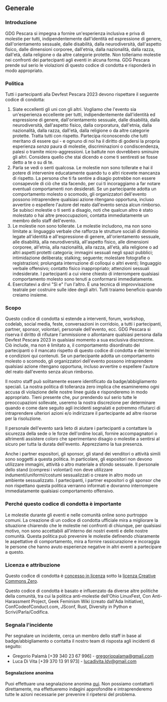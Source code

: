 ## Generale

### Introduzione

GDG Pescara si impegna a fornire un'esperienza inclusiva e priva di molestie per tutti, indipendentemente dall'identità ed espressione di genere, dall'orientamento sessuale, dalle disabilità, dalla neurodiversità, dall'aspetto fisico, dalle dimensioni corporee, dall'etnia, dalla nazionalità, dalla razza, dall'età, dalla religione o da altre categorie protette. Non tolleriamo molestie nei confronti dei partecipanti agli eventi in alcuna forma. GDG Pescara prende sul serio le violazioni di questo codice di condotta e risponderà in modo appropriato.

### Politica

Tutti i partecipanti alla Devfest Pescara 2023 devono rispettare il seguente codice di condotta:

1. Siate eccellenti gli uni con gli altri. Vogliamo che l'evento sia un'esperienza eccellente per tutti, indipendentemente dall'identità ed espressione di genere, dall'orientamento sessuale, dalle disabilità, dalla neurodiversità, dall'aspetto fisico, dalla corporatura, dall'etnia, dalla nazionalità, dalla razza, dall'età, dalla religione o da altre categorie protette. Tratta tutti con rispetto. Partecipa riconoscendo che tutti meritano di essere qui - e ognuno di noi ha il diritto di godersi la propria esperienza _senza_ paura di molestie, discriminazioni o condiscendenza, palesi o tramite micro-aggressioni. Le battute non dovrebbero sminuire gli altri. Considera quello che stai dicendo e come ti sentiresti se fosse detto a te o su di te.
2. Parla se vedi o senti qualcosa. Le molestie non sono tollerate e hai il potere di intervenire educatamente quando tu o altri ricevete mancanza di rispetto. La persona che ti fa sentire a disagio potrebbe non essere consapevole di ciò che sta facendo, per cui ti incoraggiamo a far notare eventuali comportamenti non desiderati. Se un partecipante adotta un comportamento molesto o scomodo, gli organizzatori dell'evento possono intraprendere qualsiasi azione ritengano opportuna, incluso avvertire o espellere l'autore del reato dall'evento senza alcun rimborso. Se subisci molestie o ti senti a disagio, noti che qualcun altro è stato molestato o hai altre preoccupazioni, contatta immediatamente un membro dello staff dell'evento.
3. Le molestie non sono tollerate. Le molestie includono, ma non sono limitate a: linguaggio verbale che rafforza le strutture sociali di dominio legate all'identità e all'espressione di genere, all'orientamento sessuale, alle disabilità, alla neurodiversità, all'aspetto fisico, alle dimensioni corporee, all'etnia, alla nazionalità, alla razza, all'età, alla religione o ad altri aspetti protetti categoria; immagini sessuali negli spazi pubblici; intimidazione deliberata; stalking; seguente; molestare fotografie o registrazioni; prolungata interruzione di colloqui o altri eventi; linguaggio verbale offensivo; contatto fisico inappropriato; attenzioni sessuali indesiderate. I partecipanti a cui viene chiesto di interrompere qualsiasi comportamento molesto sono tenuti a conformarsi immediatamente.
4. Esercitatevi a dirvi "Sì e" l'un l'altro. È una tecnica di improvvisazione teatrale per costruire sulle idee degli altri. Tutti traiamo beneficio quando creiamo insieme.

### Scopo

Questo codice di condotta si estende a interventi, forum, workshop, codelab, social media, feste, conversazioni in corridoio, a tutti i partecipanti, partner, sponsor, volontari, personale dell'evento, ecc. GDG Pescara si riserva il diritto di rifiutare l'ammissione o allontanare qualsiasi persona dalla Devfest Pescara 2023 in qualsiasi momento a sua esclusiva discrezione. Ciò include, ma non è limitato a, il comportamento disordinato dei partecipanti o il mancato rispetto di questo codice di condotta e dei termini e condizioni qui contenuti. Se un partecipante adotta un comportamento molesto o scomodo, gli organizzatori dell'evento possono intraprendere qualsiasi azione ritengano opportuna, incluso avvertire o espellere l'autore del reato dall'evento senza alcun rimborso.

Il nostro staff può solitamente essere identificato da badge/abbigliamento speciali. La nostra politica di tolleranza zero implica che esamineremo ogni accusa di violazione delle nostre linee guida e risponderemo in modo appropriato. Tieni presente che, pur prendendo sul serio tutte le preoccupazioni sollevate, useremo la nostra discrezione per determinare quando e come dare seguito agli incidenti segnalati e potremmo rifiutarci di intraprendere ulteriori azioni e/o indirizzare il partecipante ad altre risorse per la risoluzione.

Il personale dell'evento sarà lieto di aiutare i partecipanti a contattare la sicurezza della sede o le forze dell'ordine locali, fornire accompagnatori o altrimenti assistere coloro che sperimentano disagio o molestie a sentirsi al sicuro per tutta la durata dell'evento. Apprezziamo la tua presenza.

Anche i partner espositori, gli sponsor, gli stand dei venditori o attività simili sono soggetti a questa politica. In particolare, gli espositori non devono utilizzare immagini, attività o altro materiale a sfondo sessuale. Il personale dello stand (compresi i volontari) non deve utilizzare indumenti/uniformi/costumi sessualizzati o creare in altro modo un ambiente sessualizzato. I partecipanti, i partner espositori o gli sponsor che non rispettano questa politica verranno informati e dovranno interrompere immediatamente qualsiasi comportamento offensivo.

### Perché questo codice di condotta è importante

Le molestie durante gli eventi e nelle comunità online sono purtroppo comuni. La creazione di un codice di condotta ufficiale mira a migliorare la situazione chiarendo che le molestie nei confronti di chiunque, per qualsiasi motivo, non sono accettabili all'interno dei nostri eventi e delle nostre comunità. Questa politica può prevenire le molestie definendo chiaramente le aspettative di comportamento, mira a fornire rassicurazione e incoraggia le persone che hanno avuto esperienze negative in altri eventi a partecipare a questo.

### Licenza e attribuzione

Questo codice di condotta è [concesso in licenza](https://support.google.com/developergroups/answer/3340512) sotto la [licenza Creative Commons Zero](https://creativecommons.org/publicdomain/zero/1.0/).

Questo codice di condotta è basato e influenzato da diverse altre politiche della comunità, tra cui la politica anti-molestie dell'Ohio LinuxFest, Con Anti-Harassment Project, Geek Feminism Wiki (creato dall'Ada Initiative), ConfCodeofConduct.com, JSconf, Rust, Diversity in Python e Scrivi/Parla/Codifica.

### Segnala l'incidente

Per segnalare un incidente, cerca un membro dello staff in base al badge/abbigliamento o contatta il nostro team di risposta agli incidenti di seguito:

- Gregorio Palamà \[+39 340 23 67 996\] - [gregoriopalama@gmail.com](mailto:gregoriopalama@gmail.com)
- Luca Di Vita \[+39 370 13 91 973\] - [lucadivita.ldv@gmail.com](mailto:lucadivita.ldv@gmail.com)

#### Segnalazione anonima

Puoi effettuare una segnalazione anonima [qui](https://forms.gle/kNnKwohuJgZeLsGi7). Non possiamo contattarti direttamente, ma effettueremo indagini approfondite e intraprenderemo tutte le azioni necessarie per prevenire il ripetersi del problema.
